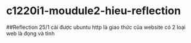# c1220i1-moudule2-hieu-reflection
##Reflection 25/1
cài được ubuntu
http là giao thức của website
có 2 loại web là đọng và tĩnh
